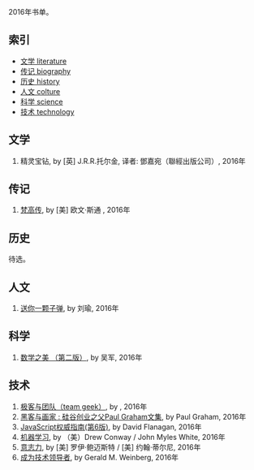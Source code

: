 2016年书单。


## 索引

- [文学 literature](#文学)
- [传记 biography](#传记)
- [历史 history](#历史)
- [人文 colture](#人文)
- [科学 science](#科学)
- [技术 technology](#技术)

## 文学

1. 精灵宝钻, by [英] J.R.R.托尔金, 译者: 鄧嘉宛（聯經出版公司）, 2016年

## 传记

1. [梵高传](https://book.douban.com/subject/1092149/), by [美] 欧文·斯通 , 2016年

## 历史

待选。

## 人文

1. [送你一颗子弹](https://book.douban.com/subject/4238362/), by 刘瑜, 2016年

## 科学

1. [数学之美 （第二版）](https://book.douban.com/subject/26163454/), by 吴军, 2016年

## 技术

1. [极客与团队（team geek）](https://book.douban.com/subject/21372237/), by , 2016年
1. [黑客与画家 : 硅谷创业之父Paul Graham文集](https://book.douban.com/subject/6021440/), by Paul Graham, 2016年
1. [JavaScript权威指南(第6版)](https://book.douban.com/subject/10549733/), by David Flanagan, 2016年
1. [机器学习](https://book.douban.com/subject/24251326/), by （美）Drew Conway / John Myles White, 2016年
1. [意志力](https://book.douban.com/subject/10773358/), by [美] 罗伊·鲍迈斯特 / [美] 约翰·蒂尔尼, 2016年
1. [成为技术领导者](https://book.douban.com/subject/26419762/), by Gerald M. Weinberg, 2016年



